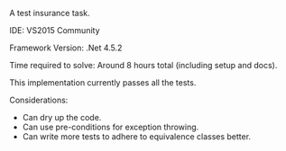 A test insurance task.

IDE: VS2015 Community

Framework Version: .Net 4.5.2

Time required to solve: Around 8 hours total (including setup and docs).

This implementation currently passes all the tests.

Considerations:
- Can dry up the code.
- Can use pre-conditions for exception throwing.
- Can write more tests to adhere to equivalence classes better.
